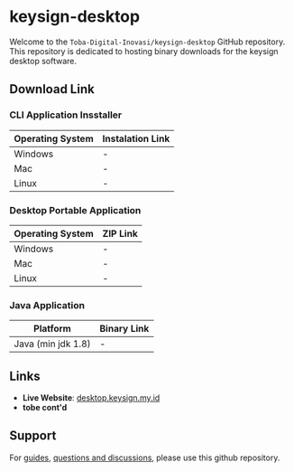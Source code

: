 # keysign-desktop
Welcome to the `Toba-Digital-Inovasi/keysign-desktop` GitHub repository. This repository is dedicated to hosting binary downloads for the keysign desktop software.

## Download Link

### CLI Application Insstaller
| Operating System | Instalation Link                         |
|------------------|------------------------------------------|
| Windows          | - | 
| Mac              | - |
| Linux            | - |

### Desktop Portable Application
| Operating System | ZIP Link                                 |
|------------------|------------------------------------------|
| Windows          | - | 
| Mac              | - |
| Linux            | - |

### Java Application
| Platform           | Binary Link                              |
|--------------------|------------------------------------------|
| Java (min jdk 1.8) | - |

## Links

- **Live Website**: [desktop.keysign.my.id](https://desktop.keysign.my.id/)
- **tobe cont'd**


## Support

For [guides](https://github.com/Toba-Digital-Inovasi/keysign-desktop/wiki), [questions and discussions](https://github.com/Toba-Digital-Inovasi/keysign-desktop/issues), please use this github repository.
